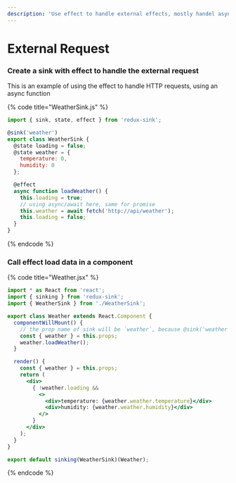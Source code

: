 ```yaml
---
description: 'Use effect to handle external effects, mostly handel async calls.'
---
```


# External Request

### Create a sink with effect to handle the external request

This is an example of using the effect to handle HTTP requests, using an async function

{% code title="WeatherSink.js" %}
```javascript
import { sink, state, effect } from 'redux-sink';

@sink('weather')
export class WeatherSink {
  @state loading = false;
  @state weather = { 
    temperature: 0,
    humidity: 0
  };

  @effect
  async function loadWeather() {
    this.loading = true;
    // using async/await here, same for promise
    this.weather = await fetch('http://api/weather');
    this.loading = false; 
  }
}
```
{% endcode %}

### Call effect load data in a component

{% code title="Weather.jsx" %}
```jsx
import * as React from 'react';
import { sinking } from 'redux-sink';
import { WeatherSink } from './WeatherSink';

export class Weather extends React.Component {
  componentWillMount() {
    // the prop name of sink will be `weather`, because @sink('weather')
    const { weather } = this.props;
    weather.loadWeather();
  }

  render() {
    const { weather } = this.props;
    return (
      <div>
        { !weather.loading &&
          <>
            <div>temperature: {weather.weather.temperature}</div>
            <div>humidity: {weather.weather.humidity}</div>
          </>
        }
      </div>
    );
  }
}

export default sinking(WeatherSink)(Weather);
```
{% endcode %}

